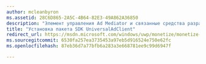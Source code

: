 ```yaml
---
author: mcleanbyron
ms.assetid: 28C6D865-2A5C-4B64-82E3-49A862A36850
description: "Элемент управления Ad Mediator и связанные средства разработчика доступны в пакете SDK MicrosoftUniversalAdClient."
title: "Установка пакета SDK UniversalAdClient"
redirect_url: https://msdn.microsoft.com/windows/uwp/monetize/monetize-your-app-with-the-microsoft-store-engagement-and-monetization-sdk
ms.sourcegitcommit: 6530fa257ea3735453a97eb5d916524e750e62fc
ms.openlocfilehash: 87eb36d7a77bfb6a283a3e668781ee9c99d6947f

---
```




<!--HONumber=Jun16_HO4-->


